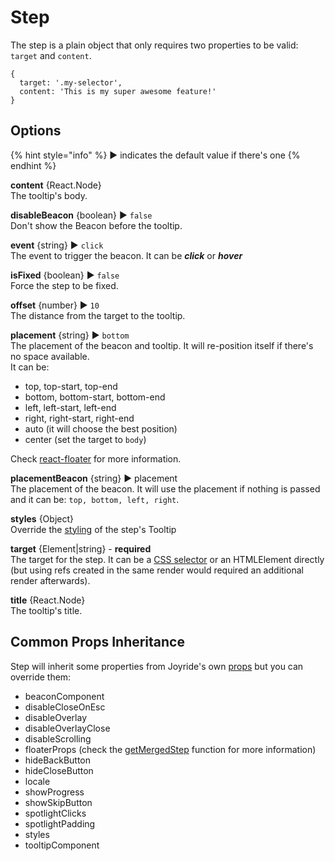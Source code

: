 # Step

The step is a plain object that only requires two properties to be valid: `target` and `content`.

```text
{
  target: '.my-selector',
  content: 'This is my super awesome feature!'
}
```

## Options

{% hint style="info" %}
▶︎ indicates the default value if there's one
{% endhint %}

**content** {React.Node}  
The tooltip's body.

**disableBeacon** {boolean} ▶︎ `false`  
Don't show the Beacon before the tooltip.

**event** {string} ▶︎ `click`  
The event to trigger the beacon. It can be _**click**_ or _**hover**_

**isFixed** {boolean} ▶︎ `false`  
Force the step to be fixed.

**offset** {number} ▶︎ `10`  
The distance from the target to the tooltip.

**placement** {string} ▶︎ `bottom`  
The placement of the beacon and tooltip. It will re-position itself if there's no space available.  
It can be:

- top, top-start, top-end
- bottom, bottom-start, bottom-end
- left, left-start, left-end
- right, right-start, right-end
- auto \(it will choose the best position\)
- center \(set the target to `body`\)

Check [react-floater](https://github.com/gilbarbara/react-floater) for more information.

**placementBeacon** {string} ▶︎ placement  
The placement of the beacon. It will use the placement if nothing is passed and it can be: `top, bottom, left, right`.

**styles** {Object}  
Override the [styling](styling.md) of the step's Tooltip

**target** {Element\|string} - **required**  
The target for the step. It can be a [CSS selector](https://developer.mozilla.org/en-US/docs/Web/CSS/CSS_Selectors) or an HTMLElement directly \(but using refs created in the same render would required an additional render afterwards\).

**title** {React.Node}  
The tooltip's title.

## Common Props Inheritance

Step will inherit some properties from Joyride's own [props](props.md) but you can override them:

- beaconComponent
- disableCloseOnEsc
- disableOverlay
- disableOverlayClose
- disableScrolling
- floaterProps \(check the [getMergedStep](https://github.com/gilbarbara/react-joyride/blob/master/src/modules/step.js) function for more information\)
- hideBackButton
- hideCloseButton
- locale
- showProgress
- showSkipButton
- spotlightClicks
- spotlightPadding
- styles
- tooltipComponent

